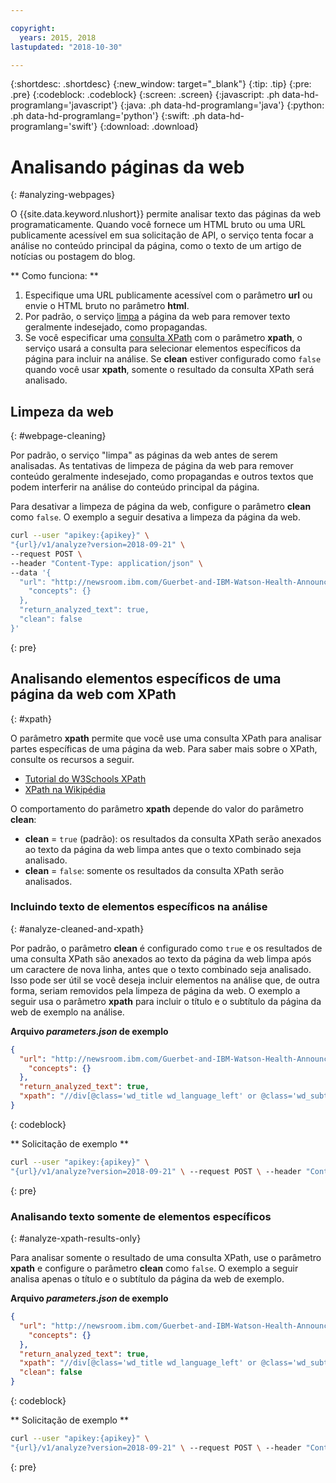 ```yaml
---

copyright:
  years: 2015, 2018
lastupdated: "2018-10-30"

---
```


{:shortdesc: .shortdesc}
{:new_window: target="_blank"}
{:tip: .tip}
{:pre: .pre}
{:codeblock: .codeblock}
{:screen: .screen}
{:javascript: .ph data-hd-programlang='javascript'}
{:java: .ph data-hd-programlang='java'}
{:python: .ph data-hd-programlang='python'}
{:swift: .ph data-hd-programlang='swift'}
{:download: .download}


# Analisando páginas da web
{: #analyzing-webpages}

O {{site.data.keyword.nlushort}} permite analisar texto das páginas da web programaticamente. Quando você fornece um HTML bruto ou uma URL publicamente acessível em sua solicitação de API, o serviço tenta focar a análise no conteúdo principal da página, como o texto de um artigo de notícias ou postagem do blog.

** Como funciona: **

1. Especifique uma URL publicamente acessível com o parâmetro **url** ou envie o HTML bruto no parâmetro **html**.
2. Por padrão, o serviço [limpa](#webpage-cleaning) a página da web para remover texto geralmente indesejado, como propagandas.
3. Se você especificar uma [consulta XPath](#xpath) com o parâmetro **xpath**, o serviço usará a consulta para selecionar elementos específicos da página para incluir na análise. Se **clean** estiver configurado como `false` quando você usar **xpath**, somente o resultado da consulta XPath será analisado.

## Limpeza da web
{: #webpage-cleaning}

Por padrão, o serviço "limpa" as páginas da web antes de serem analisadas. As tentativas de limpeza de página da web para remover conteúdo geralmente indesejado, como propagandas e outros textos que podem interferir na análise do conteúdo principal da página.

Para desativar a limpeza de página da web, configure o parâmetro **clean** como `false`. O exemplo a seguir desativa a limpeza da página da web.

```bash
curl --user "apikey:{apikey}" \
"{url}/v1/analyze?version=2018-09-21" \
--request POST \
--header "Content-Type: application/json" \
--data '{
  "url": "http://newsroom.ibm.com/Guerbet-and-IBM-Watson-Health-Announce-Strategic-Partnership-for-Artificial-Intelligence-in-Medical-Imaging-Liver" "features": {
    "concepts": {}
  },
  "return_analyzed_text": true,
  "clean": false
}'
```
{: pre}


## Analisando elementos específicos de uma página da web com XPath
{: #xpath}

O parâmetro **xpath** permite que você use uma consulta XPath para analisar partes específicas de uma página da web. Para saber mais sobre o XPath, consulte os recursos a seguir.

  - [ Tutorial do W3Schools XPath ](https://www.w3schools.com/xml/xpath_intro.asp)
  - [ XPath na Wikipédia ](https://wikipedia.org/wiki/XPath)

O comportamento do parâmetro **xpath** depende do valor do parâmetro **clean**: 

  - **clean** = `true` (padrão): os resultados da consulta XPath serão anexados ao texto da página da web limpa antes que o texto combinado seja analisado.
  - **clean** = `false`: somente os resultados da consulta XPath serão analisados.

### Incluindo texto de elementos específicos na análise
{: #analyze-cleaned-and-xpath}

Por padrão, o parâmetro **clean** é configurado como `true` e os resultados de uma consulta XPath são anexados ao texto da página da web limpa após um caractere de nova linha, antes que o texto combinado seja analisado. Isso pode ser útil se você deseja incluir elementos na análise que, de outra forma, seriam removidos pela limpeza de página da web. O exemplo a seguir usa o parâmetro **xpath** para incluir o título e o subtítulo da página da web de exemplo na análise.

**Arquivo *parameters.json* de exemplo**
```json
{
  "url": "http://newsroom.ibm.com/Guerbet-and-IBM-Watson-Health-Announce-Strategic-Partnership-for-Artificial-Intelligence-in-Medical-Imaging-Liver", "features": {
    "concepts": {}
  },
  "return_analyzed_text": true,
  "xpath": "//div[@class='wd_title wd_language_left' or @class='wd_subtitle wd_language_left']"
}
```
{: codeblock}

** Solicitação de exemplo **
```bash
curl --user "apikey:{apikey}" \
"{url}/v1/analyze?version=2018-09-21" \ --request POST \ --header "Content-Type: application/json" \ --data @parameters.json
```
{: pre}


### Analisando texto somente de elementos específicos
{: #analyze-xpath-results-only}

Para analisar somente o resultado de uma consulta XPath, use o parâmetro **xpath** e configure o parâmetro **clean** como `false`. O exemplo a seguir analisa apenas o título e o subtítulo da página da web de exemplo.

**Arquivo *parameters.json* de exemplo**
```json
{
  "url": "http://newsroom.ibm.com/Guerbet-and-IBM-Watson-Health-Announce-Strategic-Partnership-for-Artificial-Intelligence-in-Medical-Imaging-Liver", "features": {
    "concepts": {}
  },
  "return_analyzed_text": true,
  "xpath": "//div[@class='wd_title wd_language_left' or @class='wd_subtitle wd_language_left']",
  "clean": false
}
```
{: codeblock}

** Solicitação de exemplo **
```bash
curl --user "apikey:{apikey}" \
"{url}/v1/analyze?version=2018-09-21" \ --request POST \ --header "Content-Type: application/json" \ --data @parameters.json
```
{: pre}
